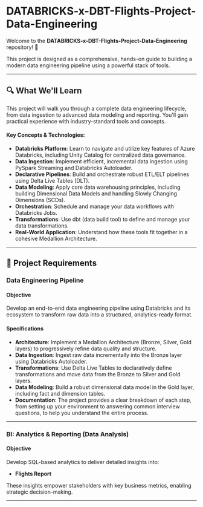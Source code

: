 # DATABRICKS-x-DBT-Flights-Project-Data-Engineering

Welcome to the **DATABRICKS-x-DBT-Flights-Project-Data-Engineering** repository! 🚀

This project is designed as a comprehensive, hands-on guide to building a modern data engineering pipeline using a powerful stack of tools.

---

## 🔍 What We'll Learn

This project will walk you through a complete data engineering lifecycle, from data ingestion to advanced data modeling and reporting. You'll gain practical experience with industry-standard tools and concepts.

#### Key Concepts & Technologies:
- **Databricks Platform**: Learn to navigate and utilize key features of Azure Databricks, including Unity Catalog for centralized data governance.
- **Data Ingestion**: Implement efficient, incremental data ingestion using PySpark Streaming and Databricks Autoloader.
- **Declarative Pipelines**: Build and orchestrate robust ETL/ELT pipelines using Delta Live Tables (DLT).
- **Data Modeling**: Apply core data warehousing principles, including building Dimensional Data Models and handling Slowly Changing Dimensions (SCDs).
- **Orchestration**: Schedule and manage your data workflows with Databricks Jobs.
- **Transformations**: Use dbt (data build tool) to define and manage your data transformations.
- **Real-World Application**: Understand how these tools fit together in a cohesive Medallion Architecture.

---

## 🚀 Project Requirements

### Data Engineering Pipeline

#### Objective
Develop an end-to-end data engineering pipeline using Databricks and its ecosystem to transform raw data into a structured, analytics-ready format.

#### Specifications
- **Architecture**: Implement a Medallion Architecture (Bronze, Silver, Gold layers) to progressively refine data quality and structure.
- **Data Ingestion**: Ingest raw data incrementally into the Bronze layer using Databricks Autoloader.
- **Transformations**: Use Delta Live Tables to declaratively define transformations and move data from the Bronze to Silver and Gold layers.
- **Data Modeling**: Build a robust dimensional data model in the Gold layer, including fact and dimension tables.
- **Documentation**: The project provides a clear breakdown of each step, from setting up your environment to answering common interview questions, to help you understand the entire process.

---

### BI: Analytics & Reporting (Data Analysis)

#### Objective
Develop SQL-based analytics to deliver detailed insights into:
- **Flights Report**

These insights empower stakeholders with key business metrics, enabling strategic decision-making.

---
